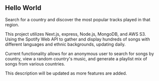 ## Hello World

Search for a country and discover the most popular tracks played in that region.

This project utilizes Next.js, express, Node.js, MongoDB, and AWS S3. Using the Spotify Web API to gather and display hundreds of songs with different languages and ethnic backgrounds, updating daily.

Current functionality allows for an anonymous user to search for songs by country, view a random country's music, and generate a playlist mix of songs from various countries.

This description will be updated as more features are added.
